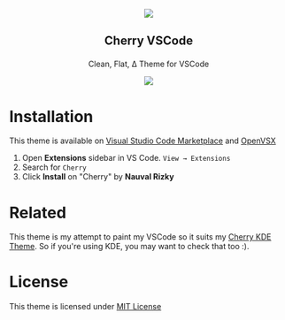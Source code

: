 <p align="center"><img src="https://raw.githubusercontent.com/nullxception/cherry-vscode/main/assets/cherry.png"/></p>
<h2><p align="center">Cherry VSCode</p></h2>
<p align="center">Clean, Flat, Δ Theme for VSCode</p>
<p align="center"><img src="https://raw.githubusercontent.com/nullxception/cherry-vscode/main/assets/preview-full.png"/></p>
</center>

# Installation

This theme is available on [Visual Studio Code Marketplace](https://marketplace.visualstudio.com/items?itemName=nullxception.cherry-theme) and [OpenVSX](https://open-vsx.org/extension/nullxception/cherry-theme)

1. Open **Extensions** sidebar in VS Code. `View → Extensions`
2. Search for `Cherry`
3. Click **Install** on "Cherry" by **Nauval Rizky**

# Related

This theme is my attempt to paint my VSCode so it suits my [Cherry KDE Theme](https://github.com/nullxception/cherry-kde-theme). So if you're using KDE, you may want to check that too :).

# License

This theme is licensed under [MIT License](https://github.com/nullxception/cherry-vscode/blob/HEAD/LICENSE)
